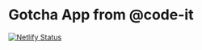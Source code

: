 # Gotcha App from @code-it

[![Netlify Status](https://api.netlify.com/api/v1/badges/d6a90dd8-fae8-4fe0-8dcc-3908dfd221e0/deploy-status)](https://app.netlify.com/sites/gatcha/deploys)
